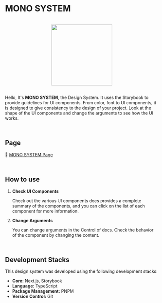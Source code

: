 # MONO SYSTEM

<br />

<div align="center">
<img src="https://img1.daumcdn.net/thumb/R1280x0/?scode=mtistory2&fname=https%3A%2F%2Fblog.kakaocdn.net%2Fdn%2Fbrnqjb%2FbtsDkDeWByE%2F8vpR0RikVpQYWbCu4xFfn0%2Fimg.png" width="200" />
</div>

<br />

Hello, It's **MONO SYSTEM**, the Design System. It uses the Storybook to provide guidelines for UI components. From color, font to UI components, it is designed to give consistency to the design of your project. Look at the shape of the UI components and change the arguments to see how the UI works.

<br />

## Page

🔗 [MONO SYSTEM Page](https://659f7c5900eff77f8dfb400a-iygkyxeugq.chromatic.com/?path=/docs/docs-introduction--docs)

<br />

## How to use

1.  **Check UI Components**

    Check out the various UI components docs provides a complete summary of the components, and you can click on the list of each component for more information.

2.  **Change Arguments**

    You can change arguments in the Control of docs.
    Check the behavior of the component by changing the content.

<br />

## Development Stacks

This design system was developed using the following development stacks:

- **Core:** Next.js, Storybook
- **Language:** TypeScript
- **Package Management:** PNPM
- **Version Control:** Git

